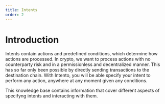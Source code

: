 ```yaml
---
title: Intents
order: 2
---
```


# Introduction

Intents contain actions and predefined conditions, which determine how actions are processed. In crypto, we want to process actions with no counterparty risk and in a permissionless and decentralized manner. This has so far only been possible by directly sending transactions to the destination chain. With Intento, you will be able specify your intent to perform any action, anywhere at any moment given any conditions.

This knowledge base contains information that cover different aspects of specifyng intents and interacting with them.
